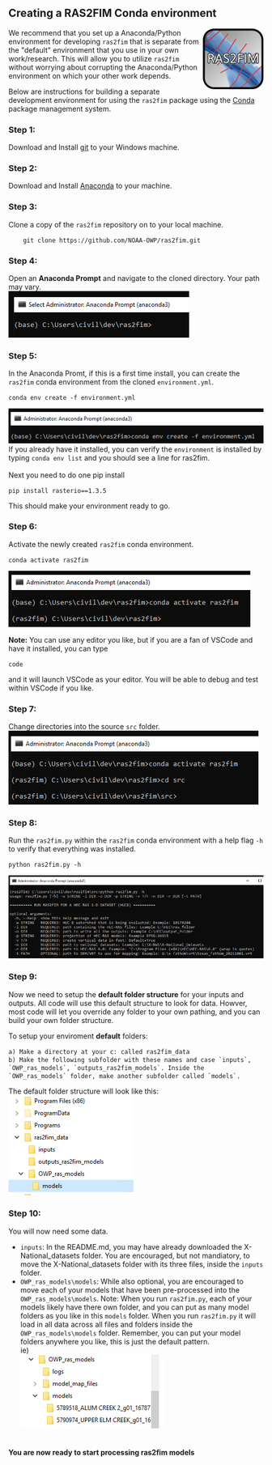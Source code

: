 ## Creating a RAS2FIM Conda environment

<img src="https://github.com/NOAA-OWP/ras2fim/blob/master/doc/ras2fim_logo_20211018.png" align="right"
     alt="ras2fim logo" width="120" height="120">
     
We recommend that you set up a Anaconda/Python environment for developing `ras2fim` that is separate from the "default" environment that you use in your own work/research.  This will allow you to utilize `ras2fim` without worrying about corrupting the Anaconda/Python environment on which your other work depends.

Below are instructions for building a separate development environment for using the `ras2fim` package using the [Conda](http://conda.pydata.org/docs/index.html) package management system.

### Step 1:
Download and Install [git](https://git-scm.com/downloads) to your Windows machine.<br>

### Step 2:
Download and Install [Anaconda](https://www.anaconda.com/products/individual) to your machine.<br>

### Step 3:
Clone a copy of the `ras2fim` repository on to your local machine.<br>
```
    git clone https://github.com/NOAA-OWP/ras2fim.git
```
### Step 4:
Open an **Anaconda Prompt** and navigate to the cloned directory.  Your path may vary.<br>
![](https://github.com/NOAA-OWP/ras2fim/blob/master/doc/conda_prompt.png)

### Step 5:
In the Anaconda Promt, if this is a first time install, you can create the `ras2fim` conda environment from the cloned `environment.yml`.<br>
```
conda env create -f environment.yml
```
![](https://github.com/NOAA-OWP/ras2fim/blob/master/doc/conda_create_env.png)
If you already have it installed, you can verify the `environment` is installed by typing `conda env list` and you should see a line for ras2fim.<br/><br/>
Next you need to do one pip install
```
pip install rasterio==1.3.5
```

This should make your environment ready to go.


### Step 6:
Activate the newly created `ras2fim` conda environment.<br>
```
conda activate ras2fim
```
![](https://github.com/NOAA-OWP/ras2fim/blob/master/doc/conda_activate.png)

**Note:**
You can use any editor you like, but if you are a fan of VSCode and have it installed, you can type<br>
```
code
```
and it will launch VSCode as your editor. You will be able to debug and test within VSCode if you like.


### Step 7:
Change directories into the source `src` folder.<br>
![](https://github.com/NOAA-OWP/ras2fim/blob/master/doc/conda_src.png)

### Step 8:
Run the `ras2fim.py` within the `ras2fim` conda environment with a help flag `-h` to verify that everything was installed.<br>
```
python ras2fim.py -h
```
![](https://github.com/NOAA-OWP/ras2fim/blob/dev-fix-pathing/doc/conda_python_run.png)

### Step 9:
Now we need to setup the **default folder structure** for your inputs and outputs. All code will use this default structure to look for data. Howver, most code will let you override any folder to your own pathing, and you can build your own folder structure. 

To setup your enviroment **default** folders:
```
a) Make a directory at your c: called ras2fim_data
b) Make the following subfolder with these names and case `inputs`, `OWP_ras_models`, `outputs_ras2fim_models`. Inside the `OWP_ras_models` folder, make another subfolder called `models`.
```
The default folder structure will look like this:<br>
![ras2fim default folder structure image](https://github.com/NOAA-OWP/ras2fim/blob/dev-fix-pathing/doc/default_folder_structure.png)
<br>

### Step 10:
You will now need some data.
- `inputs`:  In the README.md, you may have already downloaded the X-National_datasets folder. You are encouraged, but not mandiatory, to move the X-National_datasets folder with its three files, inside the `inputs` folder. 
- `OWP_ras_models\models`: While also optional, you are encouraged to move each of your models that have been pre-processed into the `OWP_ras_models\models`. Note: When you run `ras2fim.py`, each of your models likely have there own folder, and you can put as many model folders as you like in this `models` folder. When you run `ras2fim.py` it will load in all data across all files and folders inside the `OWP_ras_models\models` folder. Remember, you can put your model folders anywhere you like, this is just the default pattern.<br>
ie)<br>
![ras2fim default models folder structure image](https://github.com/NOAA-OWP/ras2fim/blob/dev-fix-pathing/doc/default_models_folder_structure.png)
<br><br>

#### You are now ready to start processing ras2fim models
<br>
<br>
